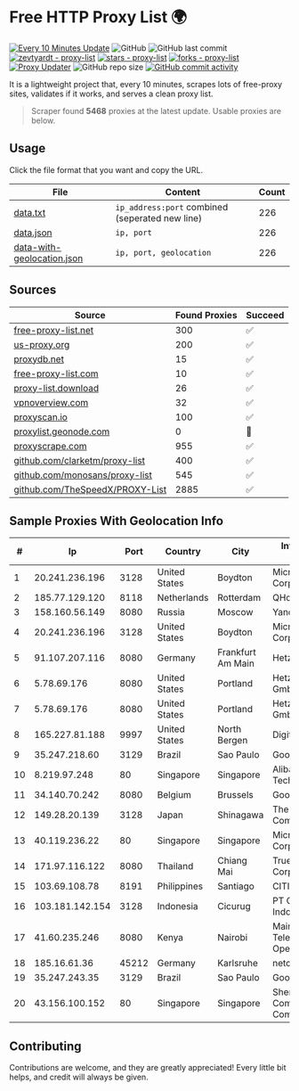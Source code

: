 
# Free HTTP Proxy List 🌍

[![Every 10 Minutes Update](https://github.com/mertguvencli/http-proxy-list/actions/workflows/main.yml/badge.svg?branch=main)](https://github.com/mertguvencli/http-proxy-list/actions/workflows/main.yml)
![GitHub](https://img.shields.io/github/license/mertguvencli/http-proxy-list)
![GitHub last commit](https://img.shields.io/github/last-commit/mertguvencli/http-proxy-list)
[![zevtyardt - proxy-list](https://img.shields.io/static/v1?label=zevtyardt&message=proxy-list&color=blue&logo=github)](https://github.com/zevtyardt/proxy-list "Go to GitHub repo")
[![stars - proxy-list](https://img.shields.io/github/stars/zevtyardt/proxy-list?style=social)](https://github.com/zevtyardt/proxy-list)
[![forks - proxy-list](https://img.shields.io/github/forks/zevtyardt/proxy-list?style=social)](https://github.com/zevtyardt/proxy-list)
[![Proxy Updater](https://github.com/zevtyardt/proxy-list/workflows/Proxy%20Updater/badge.svg)](https://github.com/zevtyardt/proxy-list/actions?query=workflow:"Proxy+Updater")
![GitHub repo size](https://img.shields.io/github/repo-size/zevtyardt/proxy-list)
[![GitHub commit activity](https://img.shields.io/github/commit-activity/m/zevtyardt/proxy-list?logo=commits)](https://github.com/zevtyardt/proxy-list/commits/main)

It is a lightweight project that, every 10 minutes, scrapes lots of free-proxy sites, validates if it works, and serves a clean proxy list.

> Scraper found **5468** proxies at the latest update. Usable proxies are below.

## Usage

Click the file format that you want and copy the URL.

|File|Content|Count|
|----|-------|-----|
|[data.txt](https://raw.githubusercontent.com/mertguvencli/http-proxy-list/main/proxy-list/data.txt)|`ip_address:port` combined (seperated new line)|226|
|[data.json](https://raw.githubusercontent.com/mertguvencli/http-proxy-list/main/proxy-list/data.json)|`ip, port`|226|
|[data-with-geolocation.json](https://raw.githubusercontent.com/mertguvencli/http-proxy-list/main/proxy-list/data-with-geolocation.json)|`ip, port, geolocation`|226|

## Sources

|Source|Found Proxies|Succeed|
|------|-------------|-------|
|[free-proxy-list.net](https://free-proxy-list.net)|300|✅|
|[us-proxy.org](https://www.us-proxy.org)|200|✅|
|[proxydb.net](http://proxydb.net)|15|✅|
|[free-proxy-list.com](https://free-proxy-list.com/?page=&port=&type%5B%5D=http&type%5B%5D=https&up_time=0&search=Search)|10|✅|
|[proxy-list.download](https://www.proxy-list.download/HTTP)|26|✅|
|[vpnoverview.com](https://vpnoverview.com/privacy/anonymous-browsing/free-proxy-servers)|32|✅|
|[proxyscan.io](https://www.proxyscan.io)|100|✅|
|[proxylist.geonode.com](https://proxylist.geonode.com/api/proxy-list?limit=300&page=1&sort_by=lastChecked&sort_type=desc&protocols=http,https)|0|🚫|
|[proxyscrape.com](https://api.proxyscrape.com/v2/?request=displayproxies&protocol=http&timeout=10000&country=all&ssl=all&anonymity=all)|955|✅|
|[github.com/clarketm/proxy-list](https://raw.githubusercontent.com/clarketm/proxy-list/master/proxy-list-raw.txt)|400|✅|
|[github.com/monosans/proxy-list](https://raw.githubusercontent.com/monosans/proxy-list/main/proxies/http.txt)|545|✅|
|[github.com/TheSpeedX/PROXY-List](https://raw.githubusercontent.com/TheSpeedX/PROXY-List/master/http.txt)|2885|✅|


## Sample Proxies With Geolocation Info

|#|Ip|Port|Country|City|Internet Service Provider|
|-|--|----|-------|----|-------------------------|
|1|20.241.236.196|3128|United States|Boydton|Microsoft Corporation|
|2|185.77.129.120|8118|Netherlands|Rotterdam|QHoster Ltd.|
|3|158.160.56.149|8080|Russia|Moscow|Yandex.Cloud LLC|
|4|20.241.236.196|3128|United States|Boydton|Microsoft Corporation|
|5|91.107.207.116|8080|Germany|Frankfurt Am Main|Hetzner Online AG|
|6|5.78.69.176|8080|United States|Portland|Hetzner Online GmbH|
|7|5.78.69.176|8080|United States|Portland|Hetzner Online GmbH|
|8|165.227.81.188|9997|United States|North Bergen|DigitalOcean, LLC|
|9|35.247.218.60|3129|Brazil|Sao Paulo|Google LLC|
|10|8.219.97.248|80|Singapore|Singapore|Alibaba (US) Technology Co., Ltd.|
|11|34.140.70.242|8080|Belgium|Brussels|Google LLC|
|12|149.28.20.139|3128|Japan|Shinagawa|The Constant Company|
|13|40.119.236.22|80|Singapore|Singapore|Microsoft Corporation|
|14|171.97.116.122|8080|Thailand|Chiang Mai|True Internet Corporation CO. Ltd.|
|15|103.69.108.78|8191|Philippines|Santiago|CITI Cableworld Inc.|
|16|103.181.142.154|3128|Indonesia|Cicurug|PT Cloud Hosting Indonesia|
|17|41.60.235.246|8080|Kenya|Nairobi|Maintainer Liquid Telecommunications Operations Limited|
|18|185.16.61.36|45212|Germany|Karlsruhe|netcup GmbH|
|19|35.247.243.35|3129|Brazil|Sao Paulo|Google LLC|
|20|43.156.100.152|80|Singapore|Singapore|Shenzhen Tencent Computer Systems Company Limited|



## Contributing

Contributions are welcome, and they are greatly appreciated! Every
little bit helps, and credit will always be given.

